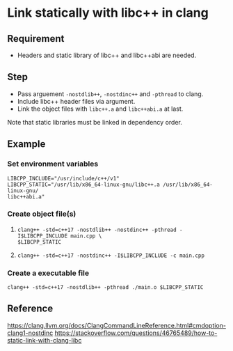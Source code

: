 # Link statically with libc++ in clang

## Requirement
- Headers and static library of libc++ and libc++abi are needed.

## Step
- Pass arguement `-nostdlib++`, `-nostdinc++` and `-pthread` to clang.
- Include libc++ header files via argument.
- Link the object files with `libc++.a` and `libc++abi.a` at last.

Note that static libraries must be linked in dependency order.

## Example
### Set environment variables
```
LIBCPP_INCLUDE="/usr/include/c++/v1"
LIBCPP_STATIC="/usr/lib/x86_64-linux-gnu/libc++.a /usr/lib/x86_64-linux-gnu/
libc++abi.a"
```

### Create object file(s)
1. ```
   clang++ -std=c++17 -nostdlib++ -nostdinc++ -pthread -I$LIBCPP_INCLUDE main.cpp \
   $LIBCPP_STATIC
   ```
2. ```
   clang++ -std=c++17 -nostdinc++ -I$LIBCPP_INCLUDE -c main.cpp
   ```

### Create a executable file
`clang++ -std=c++17 -nostdlib++ -pthread ./main.o $LIBCPP_STATIC`

## Reference
https://clang.llvm.org/docs/ClangCommandLineReference.html#cmdoption-clang1-nostdinc
https://stackoverflow.com/questions/46765489/how-to-static-link-with-clang-libc
